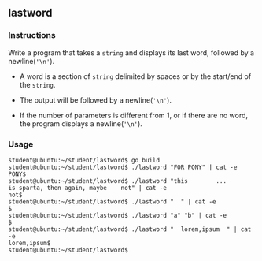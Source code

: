 ## lastword

### Instructions

Write a program that takes a `string` and displays its last word, followed by a newline(`'\n'`).

- A word is a section of `string` delimited by spaces or by the start/end of the `string`.

- The output will be followed by a newline(`'\n'`).

- If the number of parameters is different from 1, or if there are no word, the program displays a newline(`'\n'`).

### Usage

```console
student@ubuntu:~/student/lastword$ go build
student@ubuntu:~/student/lastword$ ./lastword "FOR PONY" | cat -e
PONY$
student@ubuntu:~/student/lastword$ ./lastword "this        ...       is sparta, then again, maybe    not" | cat -e
not$
student@ubuntu:~/student/lastword$ ./lastword "  " | cat -e
$
student@ubuntu:~/student/lastword$ ./lastword "a" "b" | cat -e
$
student@ubuntu:~/student/lastword$ ./lastword "  lorem,ipsum  " | cat -e
lorem,ipsum$
student@ubuntu:~/student/lastword$
```
